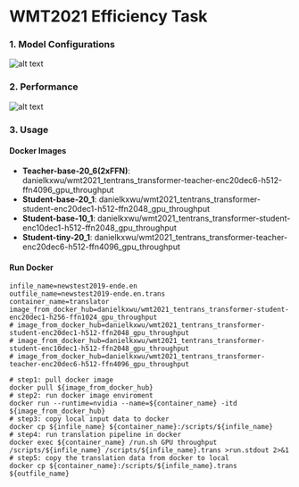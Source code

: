 # WMT2021 Efficiency Task

### 1. Model Configurations

![alt text](https://github.com/KaixinWU/TenTrans/TenTrans-Decoding/blob/master/examples/model_conf.png?raw=true)



### 2. Performance

![alt text](https://github.com/KaixinWU/TenTrans/TenTrans-Decoding/blob/master/examples/performance.png?raw=true)



### 3. Usage

#### Docker Images

- **Teacher-base-20_6(2xFFN)**: danielkxwu/wmt2021_tentrans_transformer-teacher-enc20dec6-h512-ffn4096_gpu_throughput
- **Student-base-20_1**: danielkxwu/wmt2021_tentrans_transformer-student-enc20dec1-h512-ffn2048_gpu_throughput
- **Student-base-10_1**: danielkxwu/wmt2021_tentrans_transformer-student-enc10dec1-h512-ffn2048_gpu_throughput
- **Student-tiny-20_1**: danielkxwu/wmt2021_tentrans_transformer-teacher-enc20dec6-h512-ffn4096_gpu_throughput

#### Run Docker

```shell
infile_name=newstest2019-ende.en
outfile_name=newstest2019-ende.en.trans
container_name=translator
image_from_docker_hub=danielkxwu/wmt2021_tentrans_transformer-student-enc20dec1-h256-ffn1024_gpu_throughput
# image_from_docker_hub=danielkxwu/wmt2021_tentrans_transformer-student-enc20dec1-h512-ffn2048_gpu_throughput
# image_from_docker_hub=danielkxwu/wmt2021_tentrans_transformer-student-enc10dec1-h512-ffn2048_gpu_throughput
# image_from_docker_hub=danielkxwu/wmt2021_tentrans_transformer-teacher-enc20dec6-h512-ffn4096_gpu_throughput

# step1: pull docker image
docker pull ${image_from_docker_hub}
# step2: run docker image enviroment
docker run --runtime=nvidia --name=${container_name} -itd ${image_from_docker_hub}
# step3: copy local input data to docker
docker cp ${infile_name} ${container_name}:/scripts/${infile_name}
# step4: run translation pipeline in docker
docker exec ${container_name} /run.sh GPU throughput /scripts/${infile_name} /scripts/${infile_name}.trans >run.stdout 2>&1
# step5: copy the translation data from docker to local
docker cp ${container_name}:/scripts/${infile_name}.trans ${outfile_name}
